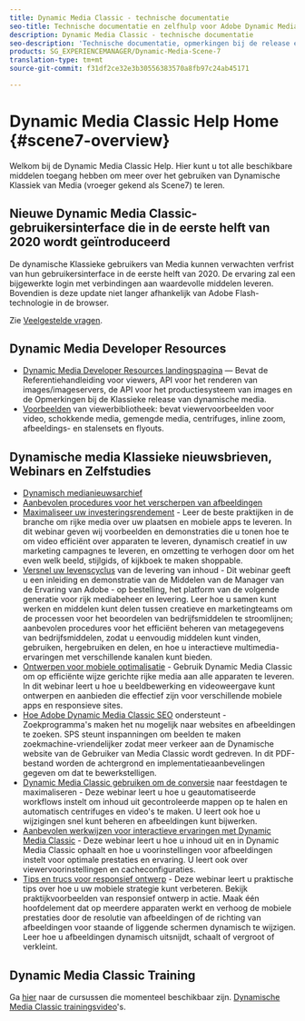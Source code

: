 ```yaml
---
title: Dynamic Media Classic - technische documentatie
seo-title: Technische documentatie en zelfhulp voor Adobe Dynamic Media Classic
description: Dynamic Media Classic - technische documentatie
seo-description: 'Technische documentatie, opmerkingen bij de release en zelfhulpmaterialen voor Adobe Dynamic Media Classic, voorheen Scene 7 '
products: SG_EXPERIENCEMANAGER/Dynamic-Media-Scene-7
translation-type: tm+mt
source-git-commit: f31df2ce32e3b30556383570a8fb97c24ab45171

---
```



# Dynamic Media Classic Help Home {#scene7-overview}

Welkom bij de Dynamic Media Classic Help. Hier kunt u tot alle beschikbare middelen toegang hebben om meer over het gebruiken van Dynamische Klassiek van Media (vroeger gekend als Scene7) te leren.

## Nieuwe Dynamic Media Classic-gebruikersinterface die in de eerste helft van 2020 wordt geïntroduceerd

De dynamische Klassieke gebruikers van Media kunnen verwachten verfrist van hun gebruikersinterface in de eerste helft van 2020. De ervaring zal een bijgewerkte login met verbindingen aan waardevolle middelen leveren. Bovendien is deze update niet langer afhankelijk van Adobe Flash-technologie in de browser.

Zie [Veelgestelde vragen](new-ui-2020.md).

## Dynamic Media Developer Resources

* [Dynamic Media Developer Resources landingspagina](https://docs.adobe.com/content/help/en/dynamic-media-developer-resources/landing/home.html) — Bevat de Referentiehandleiding voor viewers, API voor het renderen van images/imageservers, de API voor het productiesysteem van images en de Opmerkingen bij de Klassieke release van dynamische media.
* [Voorbeelden](https://landing.adobe.com/en/na/dynamic-media/ctir-2755/live-demos.html) van viewerbibliotheek: bevat viewervoorbeelden voor video, schokkende media, gemengde media, centrifuges, inline zoom, afbeeldings- en stalensets en flyouts.

## Dynamische media Klassieke nieuwsbrieven, Webinars en Zelfstudies

* [Dynamisch medianieuwsarchief](dynamic-media-newsletter.md)
* [Aanbevolen procedures voor het verscherpen van afbeeldingen](/help/assets/s7_sharpening_images.pdf)
* [Maximaliseer uw investeringsrendement](https://adobecustomersuccess.adobeconnect.com/p5ar3hfrrec/?launcher=false&fcsContent=true&pbMode=normal&proto=true) - Leer de beste praktijken in de branche om rijke media over uw plaatsen en mobiele apps te leveren. In dit webinar geven wij voorbeelden en demonstraties die u tonen hoe te om video efficiënt over apparaten te leveren, dynamisch creatief in uw marketing campagnes te leveren, en omzetting te verhogen door om het even welk beeld, stijlgids, of kijkboek te maken shoppable.
* [Versnel uw levenscyclus](https://adobecustomersuccess.adobeconnect.com/p88ducm9pqv/) van de levering van inhoud - Dit webinar geeft u een inleiding en demonstratie van de Middelen van de Manager van de Ervaring van Adobe - op bestelling, het platform van de volgende generatie voor rijk mediabeheer en levering. Leer hoe u samen kunt werken en middelen kunt delen tussen creatieve en marketingteams om de processen voor het beoordelen van bedrijfsmiddelen te stroomlijnen; aanbevolen procedures voor het efficiënt beheren van metagegevens van bedrijfsmiddelen, zodat u eenvoudig middelen kunt vinden, gebruiken, hergebruiken en delen, en hoe u interactieve multimedia-ervaringen met verschillende kanalen kunt bieden.
* [Ontwerpen voor mobiele optimalisatie](https://adobecustomersuccess.adobeconnect.com/p6oqd3wydif/?launcher=false&fcsContent=true&pbMode=normal&proto=true) - Gebruik Dynamic Media Classic om op efficiënte wijze gerichte rijke media aan alle apparaten te leveren. In dit webinar leert u hoe u beeldbewerking en videoweergave kunt ontwerpen en aanbieden die effectief zijn voor verschillende mobiele apps en responsieve sites.
* [Hoe Adobe Dynamic Media Classic SEO](/help/assets/s7_seo.pdf) ondersteunt - Zoekprogramma&#39;s maken het nu mogelijk naar websites en afbeeldingen te zoeken. SPS steunt inspanningen om beelden te maken zoekmachine-vriendelijker zodat meer verkeer aan de Dynamische website van de Gebruiker van Media Classic wordt gedreven. In dit PDF-bestand worden de achtergrond en implementatieaanbevelingen gegeven om dat te bewerkstelligen.
* [Dynamic Media Classic gebruiken om de conversie](https://adobecustomersuccess.adobeconnect.com/p32n1yr85c9/?proto=true) naar feestdagen te maximaliseren - Deze webinar leert u hoe u geautomatiseerde workflows instelt om inhoud uit gecontroleerde mappen op te halen en automatisch centrifuges en video&#39;s te maken. U leert ook hoe u wijzigingen snel kunt beheren en afbeeldingen kunt bijwerken.
* [Aanbevolen werkwijzen voor interactieve ervaringen met Dynamic Media Classic](http://seminars.adobeconnect.com/p7wb8ej3u6d/) - Deze webinar leert u hoe u inhoud uit en in Dynamic Media Classic ophaalt en hoe u voorinstellingen voor afbeeldingen instelt voor optimale prestaties en ervaring. U leert ook over viewervoorinstellingen en cacheconfiguraties.
* [Tips en trucs voor responsief ontwerp](http://offers.adobe.com/en/na/marketing/landings/_40458_responsive_design_live_on_demand_webinar.html) - Deze webinar leert u praktische tips over hoe u uw mobiele strategie kunt verbeteren. Bekijk praktijkvoorbeelden van responsief ontwerp in actie. Maak één hoofdelement dat op meerdere apparaten werkt en verhoog de mobiele prestaties door de resolutie van afbeeldingen of de richting van afbeeldingen voor staande of liggende schermen dynamisch te wijzigen. Leer hoe u afbeeldingen dynamisch uitsnijdt, schaalt of vergroot of verkleint.

## Dynamic Media Classic Training

Ga [hier](http://training.adobe.com/training/courses.html#product=adobe-scene7) naar de cursussen die momenteel beschikbaar zijn.
[Dynamische Media Classic trainingsvideo](/help/training-videos.md)&#39;s.

<!-- old path was (https://marketing.adobe.com/resources/help/en_US/s7/training-videos/) -->
